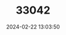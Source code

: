 ---
title: "33042"
category: "Cordia millenii"
draft: false
date: 2024-02-22 13:03:50
languages:
  English: ["Drum Tree", "West African Cordia"]
---